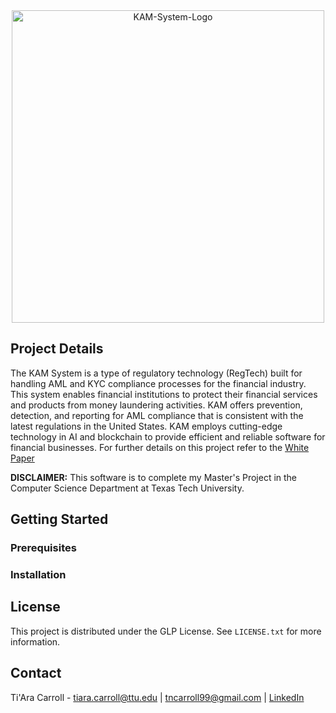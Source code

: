 <!-- KAM LOGO -->
<div align="center">
  <img width="500" alt="KAM-System-Logo" src="https://user-images.githubusercontent.com/36643475/152907446-a8c2c445-e7cb-44ab-9ed6-5b164b41f81a.png">
</div>

<!-- ABOUT THE PROJECT -->
## Project Details

The KAM System is a type of regulatory technology (RegTech) built for handling AML and KYC compliance processes for the financial industry. This system enables financial institutions to protect their financial services and products from money laundering activities. KAM offers prevention, detection, and reporting for AML compliance that is consistent with the latest regulations in the United States. KAM employs cutting-edge technology in AI and blockchain to provide efficient and reliable software for financial businesses. For further details on this project refer to the [White Paper](https://github.com/kam-regtech/kam-system/files/7991298/Master.s.Project.Report.pdf)

**DISCLAIMER:** This software is to complete my Master's Project in the Computer Science Department at Texas Tech University. 

<!-- GETTING STARTED -->
## Getting Started
### Prerequisites
### Installation

<!-- LICENSE -->
## License
This project is distributed under the GLP License. See `LICENSE.txt` for more information.

<!-- CONTACT -->
## Contact
Ti'Ara Carroll - tiara.carroll@ttu.edu | tncarroll99@gmail.com | [LinkedIn](www.linkedin.com/in/ti-ara-carroll-623b00168)

<!-- <p align="right">(<a href="#top">back to top</a>)</p> -->
